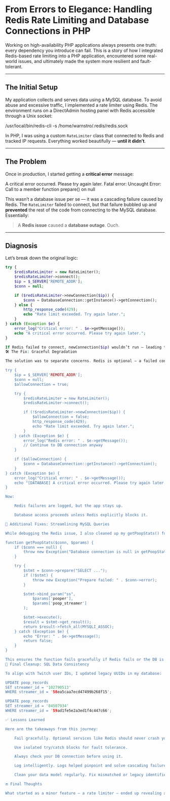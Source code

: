 # From Errors to Elegance: Handling Redis Rate Limiting and Database Connections in PHP

Working on high-availability PHP applications always presents one truth: every dependency you introduce can fail. This is a story of how I integrated Redis-based rate limiting into a PHP application, encountered some real-world issues, and ultimately made the system more resilient and fault-tolerant.

---

## The Initial Setup

My application collects and serves data using a MySQL database. To avoid abuse and excessive traffic, I implemented a rate limiter using Redis. The environment runs on a DirectAdmin hosting panel with Redis accessible through a Unix socket:

/usr/local/bin/redis-cli -s /home/warnstro/.redis/redis.sock


In PHP, I was using a custom `RateLimiter` class that connected to Redis and tracked IP requests. Everything worked beautifully — **until it didn’t**.

---

## The Problem

Once in production, I started getting a **critical error** message:

A critical error occurred. Please try again later.
Fatal error: Uncaught Error: Call to a member function prepare() on null


This wasn’t a database issue per se — it was a cascading failure caused by Redis. The `RateLimiter` failed to connect, but that failure bubbled up and **prevented** the rest of the code from connecting to the MySQL database. Essentially:

> A **Redis issue** caused a **database outage**. Ouch.

---

## Diagnosis

Let’s break down the original logic:

```php
try {
    $redisRateLimiter = new RateLimiter();
    $redisRateLimiter->connect();
    $ip = $_SERVER['REMOTE_ADDR'];
    $conn = null;

    if ($redisRateLimiter->newConnection($ip)) {
        $conn = DatabaseConnection::getInstance()->getConnection();
    } else {
        http_response_code(429);
        echo "Rate limit exceeded. Try again later.";
    }
} catch (Exception $e) {
    error_log("Critical error: " . $e->getMessage());
    echo "A critical error occurred. Please try again later.";
}

If Redis failed to connect, newConnection($ip) wouldn’t run — leading to $conn staying null. Then, any function that relied on $conn (like $conn->prepare(...)) crashed with a fatal error.
🛠 The Fix: Graceful Degradation

The solution was to separate concerns. Redis is optional — a failed connection shouldn't block database access. So I rewrote the code with a fallback:

try {
    $ip = $_SERVER['REMOTE_ADDR'];
    $conn = null;
    $allowConnection = true;

    try {
        $redisRateLimiter = new RateLimiter();
        $redisRateLimiter->connect();

        if (!$redisRateLimiter->newConnection($ip)) {
            $allowConnection = false;
            http_response_code(429);
            echo "Rate limit exceeded. Try again later.";
        }
    } catch (Exception $e) {
        error_log("Redis error: " . $e->getMessage());
        // Continue to DB connection anyway
    }

    if ($allowConnection) {
        $conn = DatabaseConnection::getInstance()->getConnection();
    }
} catch (Exception $e) {
    error_log("Critical error: " . $e->getMessage());
    echo "[DATABASE] A critical error occurred. Please try again later.";
}

Now:

    Redis failures are logged, but the app stays up.

    Database access proceeds unless Redis explicitly blocks it.

🔄 Additional Fixes: Streamlining MySQL Queries

While debugging the Redis issue, I also cleaned up my getPoopStats() function:

function getPoopStats($conn, $params) {
    if ($conn === null) {
        throw new Exception("Database connection is null in getPoopStats.");
    }

    try {
        $stmt = $conn->prepare("SELECT ...");
        if (!$stmt) {
            throw new Exception("Prepare failed: " . $conn->error);
        }

        $stmt->bind_param("ss", 
            $params['pooper'],
            $params['poop_streamer']
        );

        $stmt->execute();
        $result = $stmt->get_result();
        return $result->fetch_all(MYSQLI_ASSOC);
    } catch (Exception $e) {
        echo "Error: " . $e->getMessage();
        return false;
    }
}

This ensures the function fails gracefully if Redis fails or the DB is unreachable — no more fatal crashes.
🧹 Final Cleanup: SQL Data Consistency

To align with Twitch user IDs, I updated legacy UUIDs in my database:

UPDATE poop_records
SET streamer_id = '102790513'
WHERE streamer_id = '58ea5caa7ecd47499b268f15';

UPDATE poop_records
SET streamer_id = '84507934'
WHERE streamer_id = '59ad1fe5e2a3ed1f4c447c66';

✅ Lessons Learned

Here are the takeaways from this journey:

    Fail gracefully. Optional services like Redis should never crash your core logic.

    Use isolated try/catch blocks for fault tolerance.

    Always check your DB connection before using it.

    Log intelligently. Logs helped pinpoint and solve cascading failures.

    Clean your data model regularly. Fix mismatched or legacy identifiers.

🔚 Final Thoughts

What started as a minor feature — a rate limiter — ended up revealing architectural weaknesses. With some thoughtful error handling and restructuring, I made the system more robust, scalable, and production-ready.
